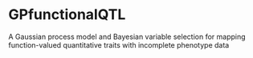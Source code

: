 # GPfunctionalQTL
A Gaussian process model and Bayesian variable selection for mapping function-valued quantitative traits with incomplete phenotype data
